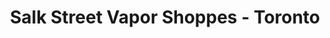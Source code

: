 ---
title: "Salk Street Vapor Shoppes - Toronto"
url: /toronto/salk-street-vapor-shoppes-toronto/
shop: e-cigarette
---